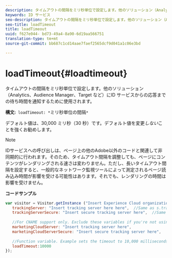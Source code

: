 ```yaml
---
description: タイムアウトの間隔をミリ秒単位で設定します。他のソリューション（Analytics、Audience Manager、Target など）にID サービスからの応答までの待ち時間を通知するために使用されます。
keywords: ID サービス
seo-description: タイムアウトの間隔をミリ秒単位で設定します。他のソリューション（Analytics、Audience Manager、Target など）にID サービスからの応答までの待ち時間を通知するために使用されます。
seo-title: loadTimeout
title: loadTimeout
uuid: f627e044- bd73-49a4-8a90-6d19aa566751
translation-type: tm+mt
source-git-commit: bb687c1cd14aae7faef2565dcf9d041a1c06e3bd

---
```



# loadTimeout{#loadtimeout}

タイムアウトの間隔をミリ秒単位で設定します。他のソリューション（Analytics、Audience Manager、Target など）にID サービスからの応答までの待ち時間を通知するために使用されます。

**構文:**` loadTimeout: *`ミリ秒単位の間隔`*`

デフォルト値は、30,000 ミリ秒（30 秒）です。デフォルト値を変更*しない*ことを強くお勧めします。

>[!NOTE]
>
>IDサービスへの呼び出しは、ページ上の他のAdobe以外のコードと関連して非同期的に行われます。そのため、タイムアウト間隔を調整しても、ページにコンテンツがレンダリングされる速さは変わりません。ただし、長いタイムアウト間隔を設定すると、一般的なネットワーク監視ツールによって測定されるページ読み込み時間が影響を受ける可能性はあります。それでも、レンダリングの時間は影響を受けません。

**コードサンプル**

```js
var visitor = Visitor.getInstance ("Insert Experience Cloud organization ID here",{ 
   trackingServer: "Insert tracking server here here",  //Same as s.trackingServer 
   trackingServerSecure: "Insert secure tracking server here",  //Same as s.trackingServerSecure 
 
   //For CNAME support only. Exclude these variables if you're not using CNAME 
   marketingCloudServer: "Insert tracking server here", 
   marketingCloudServerSecure: "Insert secure tracking server here", 
 
   //Function variable. Example sets the timeout to 10,000 milliseconds (10 seconds). 
   loadTimeout:10000 
});
```

